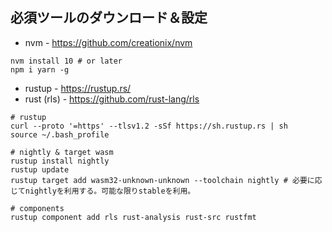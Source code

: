 ## 必須ツールのダウンロード＆設定

* nvm - https://github.com/creationix/nvm

```shell
nvm install 10 # or later
npm i yarn -g
```

* rustup - https://rustup.rs/
* rust (rls) - https://github.com/rust-lang/rls

```shell
# rustup
curl --proto '=https' --tlsv1.2 -sSf https://sh.rustup.rs | sh
source ~/.bash_profile

# nightly & target wasm
rustup install nightly
rustup update
rustup target add wasm32-unknown-unknown --toolchain nightly # 必要に応じてnightlyを利用する。可能な限りstableを利用。

# components
rustup component add rls rust-analysis rust-src rustfmt
```
